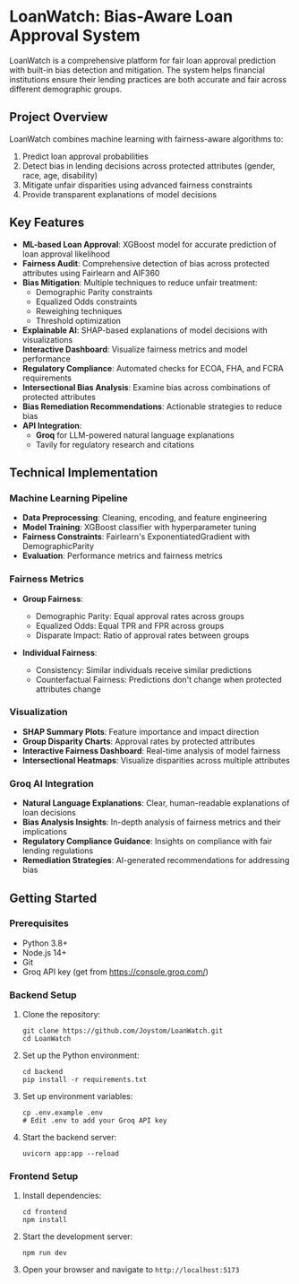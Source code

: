 # LoanWatch: Bias-Aware Loan Approval System

LoanWatch is a comprehensive platform for fair loan approval prediction with built-in bias detection and mitigation. The system helps financial institutions ensure their lending practices are both accurate and fair across different demographic groups.

## Project Overview

LoanWatch combines machine learning with fairness-aware algorithms to:

1. Predict loan approval probabilities
2. Detect bias in lending decisions across protected attributes (gender, race, age, disability)
3. Mitigate unfair disparities using advanced fairness constraints
4. Provide transparent explanations of model decisions

## Key Features

- **ML-based Loan Approval**: XGBoost model for accurate prediction of loan approval likelihood
- **Fairness Audit**: Comprehensive detection of bias across protected attributes using Fairlearn and AIF360
- **Bias Mitigation**: Multiple techniques to reduce unfair treatment:
  - Demographic Parity constraints
  - Equalized Odds constraints
  - Reweighing techniques
  - Threshold optimization
- **Explainable AI**: SHAP-based explanations of model decisions with visualizations
- **Interactive Dashboard**: Visualize fairness metrics and model performance
- **Regulatory Compliance**: Automated checks for ECOA, FHA, and FCRA requirements
- **Intersectional Bias Analysis**: Examine bias across combinations of protected attributes
- **Bias Remediation Recommendations**: Actionable strategies to reduce bias
- **API Integration**: 
  - **Groq** for LLM-powered natural language explanations
  - Tavily for regulatory research and citations

## Technical Implementation

### Machine Learning Pipeline

- **Data Preprocessing**: Cleaning, encoding, and feature engineering
- **Model Training**: XGBoost classifier with hyperparameter tuning
- **Fairness Constraints**: Fairlearn's ExponentiatedGradient with DemographicParity
- **Evaluation**: Performance metrics and fairness metrics

### Fairness Metrics

- **Group Fairness**:
  - Demographic Parity: Equal approval rates across groups
  - Equalized Odds: Equal TPR and FPR across groups
  - Disparate Impact: Ratio of approval rates between groups
  
- **Individual Fairness**:
  - Consistency: Similar individuals receive similar predictions
  - Counterfactual Fairness: Predictions don't change when protected attributes change

### Visualization

- **SHAP Summary Plots**: Feature importance and impact direction
- **Group Disparity Charts**: Approval rates by protected attributes
- **Interactive Fairness Dashboard**: Real-time analysis of model fairness
- **Intersectional Heatmaps**: Visualize disparities across multiple attributes

### Groq AI Integration

- **Natural Language Explanations**: Clear, human-readable explanations of loan decisions
- **Bias Analysis Insights**: In-depth analysis of fairness metrics and their implications
- **Regulatory Compliance Guidance**: Insights on compliance with fair lending regulations
- **Remediation Strategies**: AI-generated recommendations for addressing bias

## Getting Started

### Prerequisites

- Python 3.8+
- Node.js 14+
- Git
- Groq API key (get from https://console.groq.com/)

### Backend Setup

1. Clone the repository:
   ```
   git clone https://github.com/Joystom/LoanWatch.git
   cd LoanWatch
   ```

2. Set up the Python environment:
   ```
   cd backend
   pip install -r requirements.txt
   ```

3. Set up environment variables:
   ```
   cp .env.example .env
   # Edit .env to add your Groq API key
   ```

4. Start the backend server:
   ```
   uvicorn app:app --reload
   ```

### Frontend Setup

1. Install dependencies:
   ```
   cd frontend
   npm install
   ```

2. Start the development server:
   ```
   npm run dev
   ```

3. Open your browser and navigate to `http://localhost:5173`
